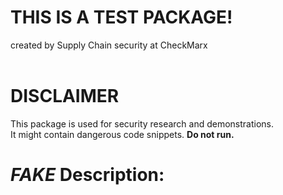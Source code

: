 THIS IS A TEST PACKAGE!
========
created by Supply Chain security at CheckMarx
<br>
<br>

# DISCLAIMER
This package is used for security research and demonstrations. <br>
It might contain dangerous code snippets. **Do not run.**

# *FAKE* Description:
